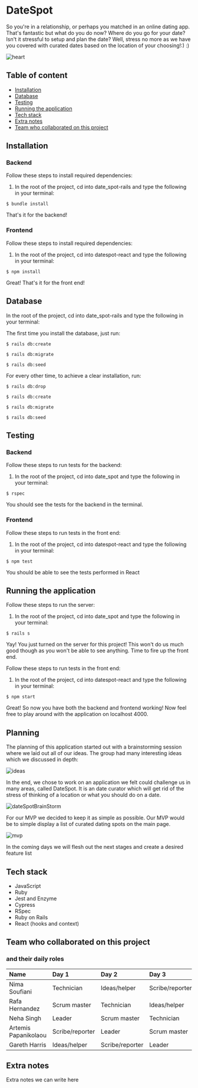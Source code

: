 # DateSpot

So you're in a relationship, or perhaps you matched in an online dating app. That's fantastic but what do you do now? Where do you go for your date? Isn't it stressful to setup and plan the date? Well, stress no more as we have you covered with curated dates based on the location of your choosing!:) :)

![heart](https://raw.githubusercontent.com/rafahg/travel-final-project/master/images/eda0d484-1a4c-469f-a078-be18330f633b_200x200.png)

## Table of content

- [Installation](#installation)
- [Database](#database)
- [Testing](#testing)
- [Running the application](#running-the-application)
- [Tech stack](#tech-stack)
- [Extra notes](#extra-notes)
- [Team who collaborated on this project](#team-who-collaborated-on-this-project)

## Installation

### Backend

Follow these steps to install required dependencies:

1. In the root of the project, cd into date_spot-rails and type the following in your terminal:

```
$ bundle install
```

That's it for the backend!

### Frontend

Follow these steps to install required dependencies:

1. In the root of the project, cd into datespot-react and type the following in your terminal:

```
$ npm install
```

Great! That's it for the front end!

## Database
In the root of the project, cd into date_spot-rails and type the following in your terminal:

The first time you install the database, just run:

```
$ rails db:create
```
```
$ rails db:migrate
```
```
$ rails db:seed
```

For every other time, to achieve a clear installation, run:

```
$ rails db:drop
```
```
$ rails db:create
```
```
$ rails db:migrate
```
```
$ rails db:seed
```



## Testing

### Backend

Follow these steps to run tests for the backend:

1. In the root of the project, cd into date_spot and type the following in your terminal:

```
$ rspec
```

You should see the tests for the backend in the terminal.

### Frontend

Follow these steps to run tests in the front end:

1. In the root of the project, cd into datespot-react and type the following in your terminal:

```
$ npm test
```

You should be able to see the tests performed in React

## Running the application

Follow these steps to run the server:

1. In the root of the project, cd into date_spot and type the following in your terminal:

```
$ rails s
```

Yay! You just turned on the server for this project! This won't do us much good though as you won't be able to see anything. Time to fire up the front end.

Follow these steps to run tests in the front end:

1. In the root of the project, cd into datespot-react and type the following in your terminal:

```
$ npm start
```

Great! So now you have both the backend and frontend working! Now feel free to play around with the application on localhost 4000.

## Planning

The planning of this application started out with a brainstorming session where we laid out all of our ideas. The group had many interesting ideas which we discussed in depth:

![ideas](https://raw.githubusercontent.com/rafahg/travel-final-project/master/images/ideas.png)

In the end, we chose to work on an application we felt could challenge us in many areas, called DateSpot. It is an date curator which will get rid of the stress of thinking of a location or what you should do on a date.

![dateSpotBrainStorm](https://raw.githubusercontent.com/rafahg/travel-final-project/master/images/dateSpotBrainStorm.png)

For our MVP we decided to keep it as simple as possible. Our MVP would be to simple display a list of curated dating spots on the main page.

![mvp](https://raw.githubusercontent.com/rafahg/travel-final-project/master/images/mvp.png)

In the coming days we will flesh out the next stages and create a desired feature list

## Tech stack

- JavaScript
- Ruby
- Jest and Enzyme
- Cypress
- RSpec
- Ruby on Rails
- React (hooks and context)

## Team who collaborated on this project

### and their daily roles

| Name                 | Day 1           | Day 2           | Day 3           | Day 4           | Day 5           |
| :------------------- | :-------------- | :-------------- | :-------------- | :-------------- | :-------------- |
| Nima Soufiani        | Technician      | Ideas/helper    | Scribe/reporter | Leader          | Scrum master    |
| Rafa Hernandez       | Scrum master    | Technician      | Ideas/helper    | Scribe/reporter | Leader          |
| Neha Singh           | Leader          | Scrum master    | Technician      | Ideas/helper    | Scribe/reporter |
| Artemis Papanikolaou | Scribe/reporter | Leader          | Scrum master    | Technician      | Ideas/helper    |
| Gareth Harris        | Ideas/helper    | Scribe/reporter | Leader          | Scrum master    | Technician      |

## Extra notes

Extra notes we can write here
